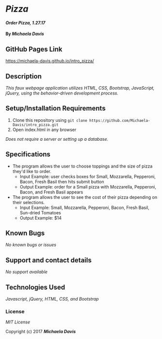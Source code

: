 # _Pizza_

#### _Order Pizza, 1.27.17_

#### By _**Michaela Davis**_

## GitHub Pages Link
https://michaela-davis.github.io/intro_pizza/

## Description

_This faux webpage application utilizes HTML, CSS, Bootstrap, JavaScript, jQuery, using the behavior-driven development process._

## Setup/Installation Requirements

1. Clone this repository using `git clone https://github.com/Michaela-Davis/intro_pizza.git`
2. Open index.html in any browser

_Does not require a server or setting up a database._

## Specifications
* The program allows the user to choose toppings and the size of pizza they'd like to order.
  * Input Example: user checks boxes for Small, Mozzarella, Pepperoni, Bacon, Fresh Basil then hits submit button
  * Output Example: order for a Small pizza with Mozzarella, Pepperoni, Bacon,  and Fresh Basil appears
* The program allows the user to see the cost of their pizza depending on their selections.
  * Input Example: Small, Mozzarella, Pepperoni, Bacon, Fresh Basil, Sun-dried Tomatoes
  * Output Example: $14

## Known Bugs

_No known bugs or issues_

## Support and contact details

_No support available_

## Technologies Used

_Javascript, jQuery, HTML, CSS, and Bootstrap_

### License

*MIT License*

Copyright (c) 2017 **_Michaela Davis_**
